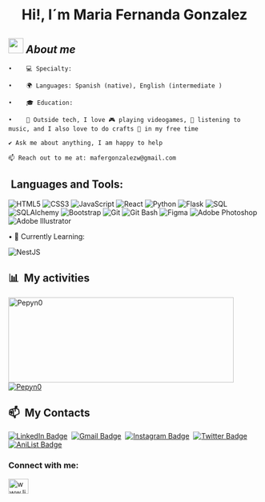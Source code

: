 <h1 align="center">Hi!, I´m Maria Fernanda Gonzalez</h1>



## <img src="https://media.giphy.com/media/ObNTw8Uzwy6KQ/giphy.gif" width="30px">&nbsp;***About me***
    •    💻 Specialty: 

    •    🌍 Languages: Spanish (native), English (intermediate )
 
    •    🎓 Education: 

    •    🌈 Outside tech, I love 🎮 playing videogames, 🎵 listening to music, and I also love to do crafts 🎨 in my free time

    ✔ Ask me about anything, I am happy to help

    📫 Reach out to me at: mafergonzalezw@gmail.com

 ## &nbsp;Languages and Tools: 
![HTML5](https://img.shields.io/badge/-HTML5-E34F26?style=flat-square&logo=html5&logoColor=white)
![CSS3](https://img.shields.io/badge/-CSS3-1572B6?style=flat-square&logo=css3)
![JavaScript](https://img.shields.io/badge/-JavaScript-F7DF1E?style=flat-square&logo=javascript&logoColor=black)
![React](https://img.shields.io/badge/-React-61DAFB?style=flat-square&logo=react&logoColor=white)
![Python](https://img.shields.io/badge/-Python-3776AB?style=flat-square&logo=python&logoColor=white)
![Flask](https://img.shields.io/badge/-Flask-000000?style=flat-square&logo=flask&logoColor=white)
![SQL](https://img.shields.io/badge/-SQL-4479A1?style=flat-square&logo=mysql&logoColor=white)
![SQLAlchemy](https://img.shields.io/badge/-SQLAlchemy-323232?style=flat-square&logo=sqlalchemy&logoColor=red)
![Bootstrap](https://img.shields.io/badge/-Bootstrap-7952B3?style=flat-square&logo=bootstrap&logoColor=white)
![Git](https://img.shields.io/badge/-Git-F05032?style=flat-square&logo=git&logoColor=white)
![Git Bash](https://img.shields.io/badge/-Git%20Bash-4EAA25?style=flat-square&logo=git-bash&logoColor=white)
![Figma](https://img.shields.io/badge/-Figma-F24E1E?style=flat-square&logo=figma&logoColor=white)
![Adobe Photoshop](https://img.shields.io/badge/-Adobe%20Photoshop-31A8FF?style=flat-square&logo=adobe-photoshop&logoColor=white)
![Adobe Illustrator](https://img.shields.io/badge/-Adobe%20Illustrator-FF9A00?style=flat-square&logo=adobe-illustrator&logoColor=white)

 •    🌱 Currently Learning:    

![NestJS](https://img.shields.io/badge/nestjs-%23E0234E.svg?style=for-the-badge&logo=nestjs&logoColor=white)

<div>

  ## 📊 &nbsp;My activities
  <a href="https://github.com/mafergonzalezz">
    <img width=450 height=170 align="center" alt="Pepyn0" src="https://github-readme-stats.vercel.app/api?username=mafergonzalezz&theme=midnight-purple&show_icons=true&bg_color=0D1117&hide_border=true&count_private=true" />
  </a>
  <a href="https://github.com/mafergonzalezz">
    <img align="center" alt="Pepyn0" src="https://github-readme-stats.vercel.app/api/top-langs/?username=mafergonzalezz&theme=midnight-purple&layout=compact&bg_color=0D1117&hide_border=true&count_private=true" />
  </a>
</div>

<div>

  ## 📫 &nbsp;My Contacts

  [![LinkedIn Badge](https://img.shields.io/badge/-Maria_F_Gonzalez-blue?style=flat-square&logo=Linkedin&logoColor=white&link=https://www.linkedin.com/in/maria-fernanda-gonzalez-carrasquel)](https://linkedin.com/in/www.linkedin.com/in/maria-fernanda-gonzalez-carrasquel)&nbsp;
  [![Gmail Badge](https://img.shields.io/badge/-pablo.pds100@gmail.com-red?style=flat-square&logo=Gmail&logoColor=white)](mailto:pablo.pds100@gmail.com)&nbsp;
  [![Instagram Badge](https://img.shields.io/badge/-Pepyn0__-EB2A08?style=flat-square&logo=Instagram&logoColor=white)](https://www.instagram.com/pepyn0_/)&nbsp;
  [![Twitter Badge](https://img.shields.io/badge/-Pepyn0-blue?style=flat-square&logo=Twitter&logoColor=white)](https://twitter.com/Pepyn0)&nbsp;
  [![AniList Badge](https://img.shields.io/badge/-Pepyn0-C063FF?style=flat-square&logo=Anilist&logoColor=white)](https://anilist.co/user/Pepyn0/)

</div>


<h3 align="left">Connect with me:</h3>
<p align="left">
<a href="https://linkedin.com/in/www.linkedin.com/in/maria-fernanda-gonzalez-carrasquel" target="blank"><img align="center" src="https://raw.githubusercontent.com/rahuldkjain/github-profile-readme-generator/master/src/images/icons/Social/linked-in-alt.svg" alt="www.linkedin.com/in/maria-fernanda-gonzalez-carrasquel" height="30" width="40" /></a>
</p>


